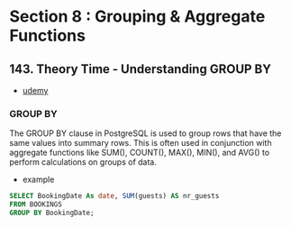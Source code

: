 # Section 8 : Grouping & Aggregate Functions

## 143. Theory Time - Understanding GROUP BY

- [udemy](https://www.udemy.com/course/sql-the-complete-developers-guide-mysql-postgresql/learn/lecture/29257372#overview)

### GROUP BY

The GROUP BY clause in PostgreSQL is used to group rows that have the same values into summary rows. This is often used in conjunction with aggregate functions like SUM(), COUNT(), MAX(), MIN(), and AVG() to perform calculations on groups of data.

- example

```sql
SELECT BookingDate As date, SUM(guests) AS nr_guests
FROM BOOKINGS
GROUP BY BookingDate;
```
